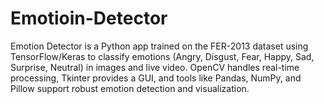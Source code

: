 # Emotioin-Detector
Emotion Detector is a Python app trained on the FER-2013 dataset using TensorFlow/Keras to classify emotions (Angry, Disgust, Fear, Happy, Sad, Surprise, Neutral) in images and live video. OpenCV handles real-time processing, Tkinter provides a GUI, and tools like Pandas, NumPy, and Pillow support robust emotion detection and visualization.
